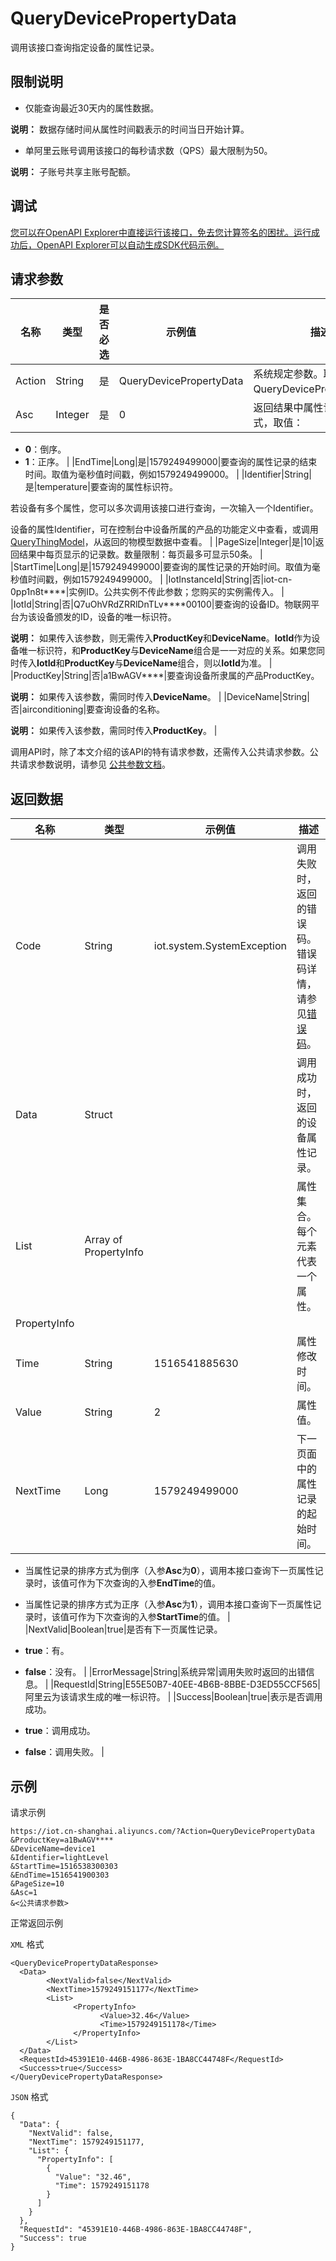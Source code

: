 # QueryDevicePropertyData

调用该接口查询指定设备的属性记录。

## 限制说明

-   仅能查询最近30天内的属性数据。

**说明：** 数据存储时间从属性时间戳表示的时间当日开始计算。

-   单阿里云账号调用该接口的每秒请求数（QPS）最大限制为50。

**说明：** 子账号共享主账号配额。


## 调试

[您可以在OpenAPI Explorer中直接运行该接口，免去您计算签名的困扰。运行成功后，OpenAPI Explorer可以自动生成SDK代码示例。](https://api.aliyun.com/#product=Iot&api=QueryDevicePropertyData&type=RPC&version=2018-01-20)

## 请求参数

|名称|类型|是否必选|示例值|描述|
|--|--|----|---|--|
|Action|String|是|QueryDevicePropertyData|系统规定参数。取值：QueryDevicePropertyData。 |
|Asc|Integer|是|0|返回结果中属性记录的排序方式，取值：

 -   **0**：倒序。
-   **1**：正序。 |
|EndTime|Long|是|1579249499000|要查询的属性记录的结束时间。取值为毫秒值时间戳，例如1579249499000。 |
|Identifier|String|是|temperature|要查询的属性标识符。

 若设备有多个属性，您可以多次调用该接口进行查询，一次输入一个Identifier。

 设备的属性Identifier，可在控制台中设备所属的产品的功能定义中查看，或调用[QueryThingModel](~~150321~~)，从返回的物模型数据中查看。 |
|PageSize|Integer|是|10|返回结果中每页显示的记录数。数量限制：每页最多可显示50条。 |
|StartTime|Long|是|1579249499000|要查询的属性记录的开始时间。取值为毫秒值时间戳，例如1579249499000。 |
|IotInstanceId|String|否|iot-cn-0pp1n8t\*\*\*\*|实例ID。公共实例不传此参数；您购买的实例需传入。 |
|IotId|String|否|Q7uOhVRdZRRlDnTLv\*\*\*\*00100|要查询的设备ID。物联网平台为该设备颁发的ID，设备的唯一标识符。

 **说明：** 如果传入该参数，则无需传入**ProductKey**和**DeviceName**。**IotId**作为设备唯一标识符，和**ProductKey**与**DeviceName**组合是一一对应的关系。如果您同时传入**IotId**和**ProductKey**与**DeviceName**组合，则以**IotId**为准。 |
|ProductKey|String|否|a1BwAGV\*\*\*\*|要查询设备所隶属的产品ProductKey。

 **说明：** 如果传入该参数，需同时传入**DeviceName**。 |
|DeviceName|String|否|airconditioning|要查询设备的名称。

 **说明：** 如果传入该参数，需同时传入**ProductKey**。 |

调用API时，除了本文介绍的该API的特有请求参数，还需传入公共请求参数。公共请求参数说明，请参见 [公共参数文档](~~30561~~)。

## 返回数据

|名称|类型|示例值|描述|
|--|--|---|--|
|Code|String|iot.system.SystemException|调用失败时，返回的错误码。错误码详情，请参见[错误码](~~87387~~)。 |
|Data|Struct| |调用成功时，返回的设备属性记录。 |
|List|Array of PropertyInfo| |属性集合。每个元素代表一个属性。 |
|PropertyInfo| | | |
|Time|String|1516541885630|属性修改时间。 |
|Value|String|2|属性值。 |
|NextTime|Long|1579249499000|下一页面中的属性记录的起始时间。

 -   当属性记录的排序方式为倒序（入参**Asc**为**0**），调用本接口查询下一页属性记录时，该值可作为下次查询的入参**EndTime**的值。
-   当属性记录的排序方式为正序（入参**Asc**为**1**），调用本接口查询下一页属性记录时，该值可作为下次查询的入参**StartTime**的值。 |
|NextValid|Boolean|true|是否有下一页属性记录。

 -   **true**：有。
-   **false**：没有。 |
|ErrorMessage|String|系统异常|调用失败时返回的出错信息。 |
|RequestId|String|E55E50B7-40EE-4B6B-8BBE-D3ED55CCF565|阿里云为该请求生成的唯一标识符。 |
|Success|Boolean|true|表示是否调用成功。

 -   **true**：调用成功。
-   **false**：调用失败。 |

## 示例

请求示例

```
https://iot.cn-shanghai.aliyuncs.com/?Action=QueryDevicePropertyData
&ProductKey=a1BwAGV****
&DeviceName=device1
&Identifier=lightLevel
&StartTime=1516538300303
&EndTime=1516541900303
&PageSize=10
&Asc=1
&<公共请求参数>
```

正常返回示例

`XML` 格式

```
<QueryDevicePropertyDataResponse>
  <Data>
        <NextValid>false</NextValid>
        <NextTime>1579249151177</NextTime>
        <List>
              <PropertyInfo>
                    <Value>32.46</Value>
                    <Time>1579249151178</Time>
              </PropertyInfo>
        </List>
  </Data>
  <RequestId>45391E10-446B-4986-863E-1BA8CC44748F</RequestId>
  <Success>true</Success>
</QueryDevicePropertyDataResponse>
```

`JSON` 格式

```
{
  "Data": {
    "NextValid": false, 
    "NextTime": 1579249151177, 
    "List": {
      "PropertyInfo": [
        {
          "Value": "32.46", 
          "Time": 1579249151178
        }
      ]
    }
  }, 
  "RequestId": "45391E10-446B-4986-863E-1BA8CC44748F", 
  "Success": true
}
```

